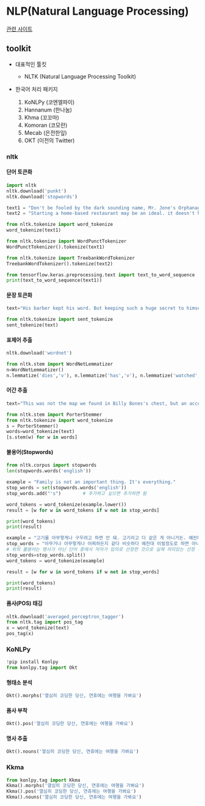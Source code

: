 # NLP(Natural Language Processing)

[관련 사이트](https://wikidocs.net/book/2155)

## toolkit

- 대표적인 툴킷
  - NLTK (Natural Language Processing Toolkit)

- 한국어 처리 패키지
  1. KoNLPy (코엔엘파이)
  2. Hannanum (한나눔)
  3. Khma (꼬꼬마)
  4. Komoran (코모란)
  5. Mecab (은전한잎)
  6. OKT (이전의 Twitter)

### nltk

#### 단어 토큰화

```python
import nltk
nltk.download('punkt')
nltk.download('stopwords')
```

```python
text1 = "Don't be fooled by the dark sounding name, Mr. Jone's Orphanage is as cheery as cheery goes for a pastry shop."
text2 = "Starting a home-based restaurant may be an ideal. it doesn't have a food chain or restaurant of their own."

from nltk.tokenize import word_tokenize 
word_tokenize(text1)

from nltk.tokenize import WordPunctTokenizer  
WordPunctTokenizer().tokenize(text1)

from nltk.tokenize import TreebankWordTokenizer
TreebankWordTokenizer().tokenize(text2)
```

```python
from tensorflow.keras.preprocessing.text import text_to_word_sequence
print(text_to_word_sequence(text1))
```

#### 문장 토큰화

```python
text="His barber kept his word. But keeping such a huge secret to himself was driving him crazy. Finally, the barber went up a mountain and almost to the edge of a cliff. He dug a hole in the midst of some reeds. He looked about, to make sure no one was near."

from nltk.tokenize import sent_tokenize
sent_tokenize(text)
```

#### 표제어 추출

```python
nltk.download('wordnet')
```

```python
from nltk.stem import WordNetLemmatizer
n=WordNetLemmatizer()
n.lemmatize('dies','v'), n.lemmatize('has','v'), n.lemmatize('watched','v')
```

#### 어간 추출

```python
text="This was not the map we found in Billy Bones's chest, but an accurate copy, complete in all things--names and heights and soundings--with the single exception of the red crosses and the written notes."

from nltk.stem import PorterStemmer
from nltk.tokenize import word_tokenize
s = PorterStemmer()
words=word_tokenize(text)
[s.stem(w) for w in words]
```

#### 불용어(Stopwords)

```python
from nltk.corpus import stopwords
len(stopwords.words('english'))
```

```python
example = "Family is not an important thing. It's everything."
stop_words = set(stopwords.words('english')) 
stop_words.add("'s")        # 추가하고 싶으면 추가하면 됨

word_tokens = word_tokenize(example.lower())
result = [w for w in word_tokens if w not in stop_words]

print(word_tokens) 
print(result) 
```

```python
example = "고기를 아무렇게나 구우려고 하면 안 돼. 고기라고 다 같은 게 아니거든. 예컨대 삼겹살을 구울 때는 중요한 게 있지."
stop_words = "아무거나 아무렇게나 어찌하든지 같다 비슷하다 예컨대 이럴정도로 하면 아니거든"
# 위의 불용어는 명사가 아닌 단어 중에서 저자가 임의로 선정한 것으로 실제 의미있는 선정 기준이 아님
stop_words=stop_words.split()
word_tokens = word_tokenize(example)

result = [w for w in word_tokens if w not in stop_words]

print(word_tokens) 
print(result)
```



#### 품사(POS) 태깅

```python
nltk.download('averaged_perceptron_tagger')
from nltk.tag import pos_tag
x = word_tokenize(text)
pos_tag(x)
```

### KoNLPy

```python
!pip install Konlpy 
from konlpy.tag import Okt
```

#### 형태소 분석

```python
Okt().morphs('열심히 코딩한 당신, 연휴에는 여행을 가봐요')
```

#### 품사 부착

```python
Okt().pos('열심히 코딩한 당신, 연휴에는 여행을 가봐요')
```

#### 명사 추출

```python
Okt().nouns('열심히 코딩한 당신, 연휴에는 여행을 가봐요')
```

### Kkma

```python
from konlpy.tag import Kkma
Kkma().morphs('열심히 코딩한 당신, 연휴에는 여행을 가봐요')
Kkma().pos('열심히 코딩한 당신, 연휴에는 여행을 가봐요')
Kkma().nouns('열심히 코딩한 당신, 연휴에는 여행을 가봐요')
```



